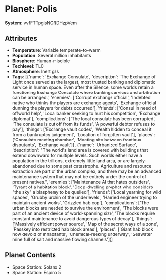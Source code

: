 # Planet: Polis

**System**: vvfFTTpgisNGNDHzpVem

## Attributes
- **Temperature**: Variable temperate-to-warm
- **Population**: Several million inhabitants
- **Biosphere**: Human-miscible
- **Techlevel**: TL0
- **Atmosphere**: Inert gas
- **Tags**: [{'name': 'Exchange Consulate', 'description': 'The Exchange of Light once served as the largest, most trusted banking and diplomatic service in human space. Even after the Silence, some worlds retain a functioning Exchange Consulate where banking services and arbitration can be arranged.', 'enemies': ['Corrupt exchange official', 'Indebted native who thinks the players are exchange agents', 'Exchange official dunning the players for debts occurred'], 'friends': ['Consul in need of offworld help', 'Local banker seeking to hurt his competition', 'Exchange diplomat'], 'complications': ['The local consulate has been corrupted', 'The consulate is cut off from its funds', 'A powerful debtor refuses to pay'], 'things': ['Exchange vault codes', 'Wealth hidden to conceal it from a bankruptcy judgement', 'Location of forgotten vault'], 'places': ['Consulate meeting chamber', 'Meeting site between fractious disputants', 'Exchange vault']}, {'name': 'Urbanized Surface', 'description': "The world's land area is covered with buildings that extend downward for multiple levels. Such worlds either have a population in the trillions, extremely little land area, or are largely-abandoned due to some past catastrophe. Agriculture and resource extraction are part of the urban complex, and there may be an advanced maintenance system that may not be entirely under the control of present natives.", 'enemies': ['Maintenance AI that hates outsiders', 'Tyrant of a habitation block', 'Deep-dwelling prophet who considers "the sky" a blasphemy to be quelled'], 'friends': ['Local yearning for wild spaces', 'Grubby urchin of the underlevels', 'Harried engineer trying to maintain ancient works', 'Grizzled hab cop'], 'complications': ['The urban blocks are needed to survive the environment', 'The blocks were part of an ancient device of world-spanning size', 'The blocks require constant maintenance to avoid dangerous types of decay'], 'things': ['Massively efficient power source', 'Map of the secret ways of a zone', 'Passkey into restricted hab block areas'], 'places': ['Giant hab block now devoid of inhabitants', 'Chemical-reeking underway', 'Seawater mine full of salt and massive flowing channels']}]

## Planet Contents
- Space Station: Solano 2
- Space Station: Espino 5

